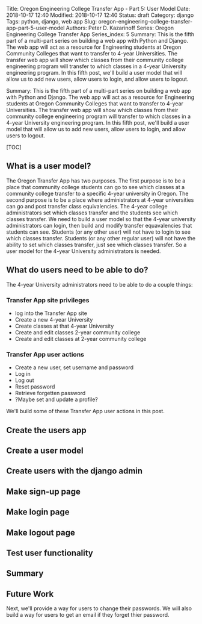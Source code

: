 Title: Oregon Engineering College Transfer App - Part 5: User Model
Date: 2018-10-17 12:40
Modified: 2018-10-17 12:40
Status: draft
Category: django
Tags: python, django, web app
Slug: oregon-engineering-college-transfer-app-part-5-user-model
Authors: Peter D. Kazarinoff
Series: Oregon Engineering College Transfer App
Series_index: 5
Summary: This is the fifth part of a multi-part series on building a web app with Python and Django. The web app will act as a resource for Engineering students at Oregon Community Colleges that want to transfer to 4-year Universities. The transfer web app will show which classes from their community college engineering program will transfer to which classes in a 4-year University engineering program. In this fifth post, we'll build a user model that will allow us to add new users, allow users to login, and allow users to logout.

Summary: This is the fifth part of a multi-part series on building a web app with Python and Django. The web app will act as a resource for Engineering students at Oregon Community Colleges that want to transfer to 4-year Universities. The transfer web app will show which classes from their community college engineering program will transfer to which classes in a 4-year University engineering program. In this fifth post, we'll build a user model that will allow us to add new users, allow users to login, and allow users to logout.

[TOC]

## What is a user model?

The Oregon Transfer App has two purposes. The first purpose is to be a place that community college students can go to see which classes at a community college transfer to a specific 4-year university in Oregon. The second purpose is to be a place where administrators at 4-year universities can go and post transfer class equivalencies. The 4-year college administrators set which classes transfer and the students see which classes transfer. We need to build a user model so that the 4-year university administrators can login, then build and modify transfer equavalencies that students can see. Students (or any other user) will not have to login to see which classes transfer. Students (or any other regular user) will not have the ability to set which classes transfer, just see which classes transfer. So a user model for the 4-year University administrators is needed.

## What do users need to be able to do?

The 4-year University administrators need to be able to do a couple things:

### Transfer App site privileges

 * log into the Transfer App site
 * Create a new 4-year University
 * Create classes at that 4-year University
 * Create and edit classes 2-year community college
 * Create and edit classes at 2-year community college

### Transfer App user actions

 * Create a new user, set username and password
 * Log in
 * Log out
 * Reset password
 * Retrieve forgetten password
 * ?Maybe set and update a profile?

We'll build some of these Transfer App user actions in this post.

## Create the users app

## Create a user model

## Create users with the django admin

## Make sign-up page

## Make login page

## Make logout page

## Test user functionality

## Summary

## Future Work

Next, we'll provide a way for users to change their passwords. We will also build a way for users to get an email if they forget thier password.